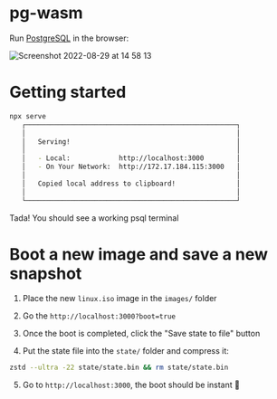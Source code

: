 
# pg-wasm

Run [PostgreSQL](https://www.postgresql.org/) in the browser:

![Screenshot 2022-08-29 at 14 58 13](https://user-images.githubusercontent.com/20510494/187206593-81811973-f2b2-45be-a5a2-d6c9cc57d973.png)

# Getting started

```bash
npx serve
   ┌────────────────────────────────────────────────────┐
   │                                                    │
   │   Serving!                                         │
   │                                                    │
   │   - Local:            http://localhost:3000        │
   │   - On Your Network:  http://172.17.184.115:3000   │
   │                                                    │
   │   Copied local address to clipboard!               │
   │                                                    │
   └────────────────────────────────────────────────────┘
```

Tada! You should see a working psql terminal

# Boot a new image and save a new snapshot

1. Place the new `linux.iso` image in the `images/` folder

2. Go the `http://localhost:3000?boot=true`

3. Once the boot is completed, click the "Save state to file" button

4. Put the state file into the `state/` folder and compress it:

```bash
zstd --ultra -22 state/state.bin && rm state/state.bin
```

5. Go to `http://localhost:3000`, the boot should be instant :rocket: